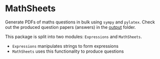# MathSheets
Generate PDFs of maths questions in bulk using `sympy` and `pylatex`. Check out the produced question papers (answers) in the [output](output) folder.

This package is split into two modules: `Expressions` and `MathSheets`.
- `Expressions` manipulates strings to form expressions
- `MathSheets` uses this functionality to produce questions
